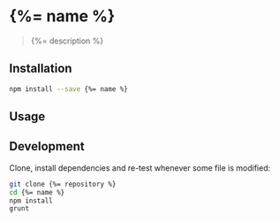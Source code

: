 # {%= name %}

> {%= description %}

## Installation

```sh
npm install --save {%= name %}
```

## Usage

## Development

Clone, install dependencies and re-test whenever some file is modified:

```sh
git clone {%= repository %}
cd {%= name %}
npm install
grunt
```

